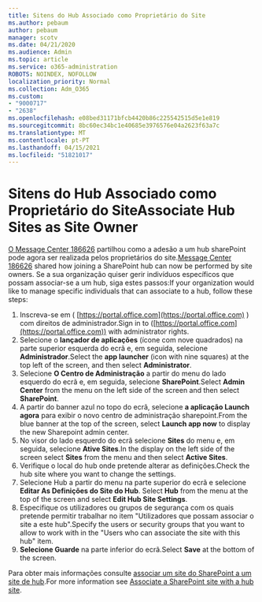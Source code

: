 ```yaml
---
title: Sitens do Hub Associado como Proprietário do Site
ms.author: pebaum
author: pebaum
manager: scotv
ms.date: 04/21/2020
ms.audience: Admin
ms.topic: article
ms.service: o365-administration
ROBOTS: NOINDEX, NOFOLLOW
localization_priority: Normal
ms.collection: Adm_O365
ms.custom:
- "9000717"
- "2638"
ms.openlocfilehash: e08bed31171bfcb4420b86c225542515d5e1e819
ms.sourcegitcommit: 8bc60ec34bc1e40685e3976576e04a2623f63a7c
ms.translationtype: MT
ms.contentlocale: pt-PT
ms.lasthandoff: 04/15/2021
ms.locfileid: "51821017"
---
```

# <a name="associate-hub-sites-as-site-owner"></a><span data-ttu-id="388eb-102">Sitens do Hub Associado como Proprietário do Site</span><span class="sxs-lookup"><span data-stu-id="388eb-102">Associate Hub Sites as Site Owner</span></span>

<span data-ttu-id="388eb-103">[O Message Center 186626](https://admin.microsoft.com/Adminportal/Home?source=applauncher#/MessageCenter?id=MC186626) partilhou como a adesão a um hub sharePoint pode agora ser realizada pelos proprietários do site.</span><span class="sxs-lookup"><span data-stu-id="388eb-103">[Message Center 186626](https://admin.microsoft.com/Adminportal/Home?source=applauncher#/MessageCenter?id=MC186626) shared how joining a SharePoint hub can now be performed by site owners.</span></span> <span data-ttu-id="388eb-104">Se a sua organização quiser gerir indivíduos específicos que possam associar-se a um hub, siga estes passos:</span><span class="sxs-lookup"><span data-stu-id="388eb-104">If your organization would like to manage specific individuals that can associate to a hub, follow these steps:</span></span> 

1. <span data-ttu-id="388eb-105">Inscreva-se em ( [https://portal.office.com](https://portal.office.com) ) com direitos de administrador.</span><span class="sxs-lookup"><span data-stu-id="388eb-105">Sign in to ([https://portal.office.com](https://portal.office.com)) with administrator rights.</span></span>
2. <span data-ttu-id="388eb-106">Selecione o **lançador de aplicações** (ícone com nove quadrados) na parte superior esquerda do ecrã e, em seguida, selecione **Administrador**.</span><span class="sxs-lookup"><span data-stu-id="388eb-106">Select the **app launcher** (icon with nine squares) at the top left of the screen, and then select **Administrator**.</span></span>
3. <span data-ttu-id="388eb-107">Selecione **O Centro de Administração** a partir do menu do lado esquerdo do ecrã e, em seguida, selecione **SharePoint**.</span><span class="sxs-lookup"><span data-stu-id="388eb-107">Select **Admin Center** from the menu on the left side of the screen and then select **SharePoint**.</span></span>
4. <span data-ttu-id="388eb-108">A partir do banner azul no topo do ecrã, selecione **a aplicação Launch agora** para exibir o novo centro de administração sharepoint.</span><span class="sxs-lookup"><span data-stu-id="388eb-108">From the blue banner at the top of the screen, select **Launch app now** to display the new Sharepoint admin center.</span></span>
5. <span data-ttu-id="388eb-109">No visor do lado esquerdo do ecrã selecione **Sites** do menu e, em seguida, selecione **Ative Sites**.</span><span class="sxs-lookup"><span data-stu-id="388eb-109">In the display on the left side of the screen select **Sites** from the menu and then select **Active Sites**.</span></span>
6. <span data-ttu-id="388eb-110">Verifique o local do hub onde pretende alterar as definições.</span><span class="sxs-lookup"><span data-stu-id="388eb-110">Check the hub site where you want to change the settings.</span></span>
7. <span data-ttu-id="388eb-111">Selecione Hub a partir do menu na parte superior do ecrã e selecione **Editar As Definições do Site do Hub**. </span><span class="sxs-lookup"><span data-stu-id="388eb-111">Select **Hub** from the menu at the top of the screen and select **Edit Hub Site Settings**.</span></span>
8. <span data-ttu-id="388eb-112">Especifique os utilizadores ou grupos de segurança com os quais pretende permitir trabalhar no item "Utilizadores que possam associar o site a este hub".</span><span class="sxs-lookup"><span data-stu-id="388eb-112">Specify the users or security groups that you want to allow to work with in the "Users who can associate the site with this hub" item.</span></span>
9. <span data-ttu-id="388eb-113">**Selecione Guarde** na parte inferior do ecrã.</span><span class="sxs-lookup"><span data-stu-id="388eb-113">Select **Save** at the bottom of the screen.</span></span>

<span data-ttu-id="388eb-114">Para obter mais informações consulte [associar um site do SharePoint a um site de hub](https://support.office.com/article/associate-a-sharepoint-site-with-a-hub-site-ae0009fd-af04-4d3d-917d-88edb43efc05).</span><span class="sxs-lookup"><span data-stu-id="388eb-114">For more information see [Associate a SharePoint site with a hub site](https://support.office.com/article/associate-a-sharepoint-site-with-a-hub-site-ae0009fd-af04-4d3d-917d-88edb43efc05).</span></span> 